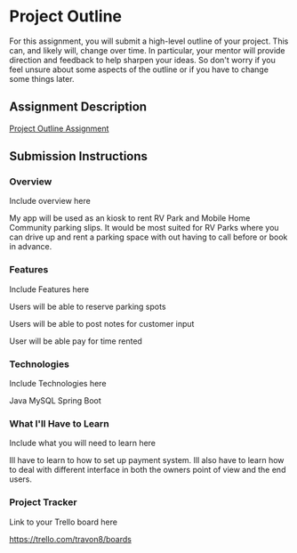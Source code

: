 # Project Outline
For this assignment, you will submit a high-level outline of your project. This can, and likely will, change over time. In particular, your mentor will provide direction and feedback to help sharpen your ideas. So don't worry if you feel unsure about some aspects of the outline or if you have to change some things later.

## Assignment Description
[Project Outline Assignment](https://education.launchcode.org/liftoff/modules/assignments/project-outline)

## Submission Instructions

### Overview
Include overview here

My app will be used as an kiosk to rent RV Park and Mobile Home Community parking slips. It would be most suited for RV Parks where you can drive up and rent a parking space with out having to call before or book in advance.


### Features
Include Features here

Users will be able to reserve parking spots

Users will be able to post notes for customer input

User will be able pay for time rented


### Technologies
Include Technologies here

Java
MySQL
Spring Boot


### What I'll Have to Learn
Include what you will need to learn here

Ill have to learn to how to set up payment system. Ill also have to learn how to deal with different interface in both the owners point of view and the end users.
### Project Tracker
Link to your Trello board here

https://trello.com/travon8/boards

